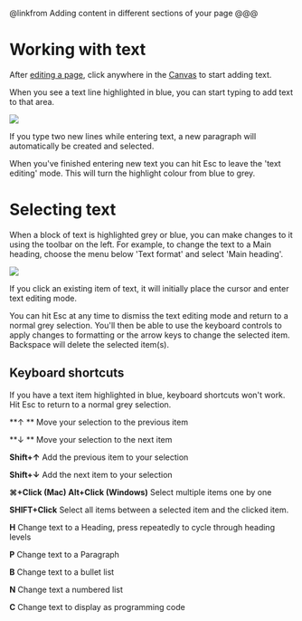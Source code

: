 @linkfrom Adding content in different sections of your page
@@@
# Working with text

After [editing a page](#adding-content-in-different-sections-of-your-page), click anywhere in the [Canvas](#/popup/canvas) to start adding text.

When you see a text line highlighted in blue, you can start typing to add text to that area. 

<img src="help.php?img=blue-highlight.png&amp;halfsize=true" srcset="help.php?img=blue-highlight.png 2x"/>

If you type two new lines while entering text, a new paragraph will automatically be created and selected. 

When you've finished entering new text you can hit Esc to leave the 'text editing' mode. This will turn the highlight colour from blue to grey. 

# Selecting text

When a block of text is highlighted grey or blue, you can make changes to it using the toolbar on the left. For example, to change the text to a Main heading, choose the menu below 'Text format' and select 'Main heading'. 

<img src="help.php?img=toolbar.png&amp;halfsize=true" srcset="help.php?img=toolbar.png 2x"/>

If you click an existing item of text, it will initially place the cursor and enter text editing mode. 

You can hit Esc at any time to dismiss the text editing mode and return to a normal grey selection. You'll then be able to use the keyboard controls to apply changes to formatting or the arrow keys to change the selected item. Backspace will delete the selected item(s).

## Keyboard shortcuts

If you have a text item highlighted in blue, keyboard shortcuts won't work. Hit Esc to return to a normal grey selection. 

**↑ ** Move your selection to the previous item

**↓ ** Move your selection to the next item

**Shift+↑** Add the previous item to your selection

**Shift+↓** Add the next item to your selection

**⌘+Click (Mac) Alt+Click (Windows)** Select multiple items one by one

**SHIFT+Click** Select all items between a selected item and the clicked item.

**H** Change text to a Heading, press repeatedly to cycle through heading levels

**P** Change text to a Paragraph

**B** Change text to a bullet list

**N** Change text a numbered list

**C** Change text to display as programming code